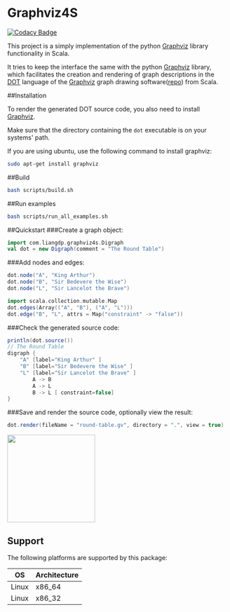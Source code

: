 # Graphviz4S

[![Codacy Badge](https://api.codacy.com/project/badge/Grade/c9332cc768604514b4f3af526935f773)](https://www.codacy.com/app/epiphyllum/Graphviz4S?utm_source=github.com&utm_medium=referral&utm_content=epiphyllum/Graphviz4S&utm_campaign=badger)

This project is a simply implementation of the python [Graphviz](https://github.com/xflr6/graphviz) library functionality in Scala.


It tries to keep the interface the same with the python [Graphviz](https://github.com/xflr6/graphviz) library, which facilitates the creation and rendering of graph descriptions in the [DOT](http://www.graphviz.org/doc/info/lang.html) language of the [Graphviz](http://www.graphviz.org/) graph drawing software([repo](https://github.com/ellson/graphviz/)) from Scala.

##Installation

To render the generated DOT source code, you also need to install [Graphviz](http://www.graphviz.org/Download.php).

Make sure that the directory containing the ``dot`` executable is on your
systems' path.

If you are using ubuntu, use the following command to install graphviz:
```bash
sudo apt-get install graphviz
```

##Build
```bash
bash scripts/build.sh
```

##Run examples
```bash
bash scripts/run_all_examples.sh
```

##Quickstart
###Create a graph object:
```scala
import com.liangdp.graphviz4s.Digraph
val dot = new Digraph(comment = "The Round Table")
```
###Add nodes and edges:
```scala
dot.node("A", "King Arthur")
dot.node("B", "Sir Bedevere the Wise")
dot.node("L", "Sir Lancelot the Brave")

import scala.collection.mutable.Map
dot.edges(Array(("A", "B"), ("A", "L")))
dot.edge("B", "L", attrs = Map("constraint" -> "false"))
```
###Check the generated source code:
```scala
println(dot.source())
// The Round Table
digraph {
	"A" [label="King Arthur" ]
	"B" [label="Sir Bedevere the Wise" ]
	"L" [label="Sir Lancelot the Brave" ]
		A -> B
		A -> L
		B -> L [ constraint=false]
}
```
###Save and render the source code, optionally view the result:
```scala
dot.render(fileName = "round-table.gv", directory = ".", view = true)
```
<div align='left'>
  <img src='results/round-table.png' height='200px'>
</div>

## Support
The following platforms are supported by this package:

OS | Architecture
--- | ---
Linux | x86_64
Linux | x86_32

